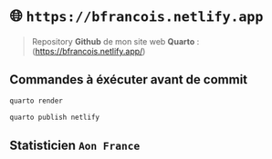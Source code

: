 #  🌐 `https://bfrancois.netlify.app`

> Repository **Github** de mon site web **Quarto** : (https://bfrancois.netlify.app/)

## Commandes à éxécuter avant de commit

```powershell
quarto render
```

```powershell
quarto publish netlify
```

## Statisticien `Aon France`


